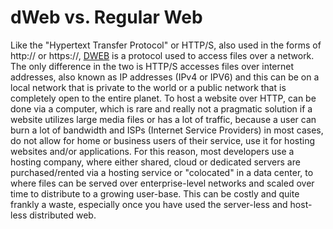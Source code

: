 # dWeb vs. Regular Web

Like the "Hypertext Transfer Protocol" or HTTP/S, also used in the forms of http:// or https://, [DWEB](https://dwebs.io) is a protocol used to access files over a network. The only difference in the two is HTTP/S accesses files over internet addresses, also known as IP addresses (IPv4 or IPV6) and this can be on a local network that is private to the world or a public network that is completely open to the entire planet. To host a website over HTTP, can be done via a computer, which is rare and really not a pragmatic solution if a website utilizes large media files or has a lot of traffic, because a user can burn a lot of bandwidth and ISPs (Internet Service Providers) in most cases, do not allow for home or business users of their service, use it for hosting websites and/or applications. For this reason, most developers use a hosting company, where either shared, cloud or dedicated servers are purchased/rented via a hosting service or "colocated" in a data center, to where files can be served over enterprise-level networks and scaled over time to distribute to a growing user-base. This can be costly and quite frankly a waste, especially once you have used the server-less and host-less distributed web.
